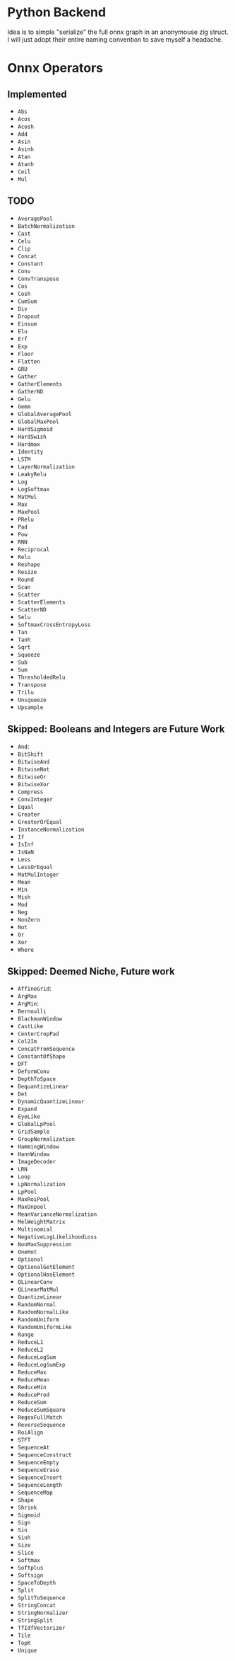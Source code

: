 # Python Backend
Idea is to simple "serialize" the full onnx graph in an anonymouse zig struct.
I will just adopt their entire naming convention to save myself a headache.


# Onnx Operators
## Implemented
* `Abs`
* `Acos`
* `Acosh`
* `Add`
* `Asin`
* `Asinh`
* `Atan`
* `Atanh`
* `Ceil`
* `Mul`

## TODO
* `AveragePool`
* `BatchNormalization`
* `Cast`
* `Celu`
* `Clip`
* `Concat`
* `Constant`
* `Conv`
* `ConvTranspose`
* `Cos`
* `Cosh`
* `CumSum`
* `Div`
* `Dropout`
* `Einsum`
* `Elu`
* `Erf`
* `Exp`
* `Floor`
* `Flatten`
* `GRU`
* `Gather`
* `GatherElements`
* `GatherND`
* `Gelu`
* `Gemm`
* `GlobalAveragePool`
* `GlobalMaxPool`
* `HardSigmoid`
* `HardSwish`
* `Hardmax`
* `Identity`
* `LSTM`
* `LayerNormalization`
* `LeakyRelu`
* `Log`
* `LogSoftmax`
* `MatMul`
* `Max`
* `MaxPool`
* `PRelu`
* `Pad`
* `Pow`
* `RNN`
* `Reciprocal`
* `Relu`
* `Reshape`
* `Resize`
* `Round`
* `Scan`
* `Scatter`
* `ScatterElements`
* `ScatterND`
* `Selu`
* `SoftmaxCrossEntropyLoss`
* `Tan`
* `Tanh`
* `Sqrt`
* `Squeeze`
* `Sub`
* `Sum`
* `ThresholdedRelu`
* `Transpose`
* `Trilu`
* `Unsqueeze`
* `Upsample`

## Skipped: Booleans and Integers are Future Work
* `And`: 
* `BitShift`
* `BitwiseAnd`
* `BitwiseNot`
* `BitwiseOr`
* `BitwiseXor`
* `Compress`
* `ConvInteger`
* `Equal`
* `Greater`
* `GreaterOrEqual`
* `InstanceNormalization`
* `If`
* `IsInf`
* `IsNaN`
* `Less`
* `LessOrEqual`
* `MatMulInteger`
* `Mean`
* `Min`
* `Mish`
* `Mod`
* `Neg`
* `NonZero`
* `Not`
* `Or`
* `Xor`
* `Where`

## Skipped: Deemed Niche, Future work
* `AffineGrid`:
* `ArgMax`
* `ArgMin`: 
* `Bernoulli`
* `BlackmanWindow`
* `CastLike`
* `CenterCropPad`
* `Col2Im`
* `ConcatFromSequence`
* `ConstantOfShape`
* `DFT`
* `DeformConv`
* `DepthToSpace`
* `DequantizeLinear`
* `Det`
* `DynamicQuantizeLinear`
* `Expand`
* `EyeLike`
* `GlobalLpPool`
* `GridSample`
* `GroupNormalization`
* `HammingWindow`
* `HannWindow`
* `ImageDecoder`
* `LRN`
* `Loop`
* `LpNormalization`
* `LpPool`
* `MaxRoiPool`
* `MaxUnpool`
* `MeanVarianceNormalization`
* `MelWeightMatrix`
* `Multinomial`
* `NegativeLogLikelihoodLoss`
* `NonMaxSuppression`
* `OneHot`
* `Optional`
* `OptionalGetElement`
* `OptionalHasElement`
* `QLinearConv`
* `QLinearMatMul`
* `QuantizeLinear`
* `RandomNormal`
* `RandomNormalLike`
* `RandomUniform`
* `RandomUniformLike`
* `Range`
* `ReduceL1`
* `ReduceL2`
* `ReduceLogSum`
* `ReduceLogSumExp`
* `ReduceMax`
* `ReduceMean`
* `ReduceMin`
* `ReduceProd`
* `ReduceSum`
* `ReduceSumSquare`
* `RegexFullMatch`
* `ReverseSequence`
* `RoiAlign`
* `STFT`
* `SequenceAt`
* `SequenceConstruct`
* `SequenceEmpty`
* `SequenceErase`
* `SequenceInsert`
* `SequenceLength`
* `SequenceMap`
* `Shape`
* `Shrink`
* `Sigmoid`
* `Sign`
* `Sin`
* `Sinh`
* `Size`
* `Slice`
* `Softmax`
* `Softplus`
* `Softsign`
* `SpaceToDepth`
* `Split`
* `SplitToSequence`
* `StringConcat`
* `StringNormalizer`
* `StringSplit`
* `TfIdfVectorizer`
* `Tile`
* `TopK`
* `Unique`
